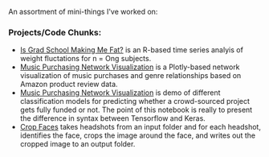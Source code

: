 An assortment of mini-things I've worked on:

### Projects/Code Chunks:  
* [Is Grad School Making Me Fat?](is_grad_school_making_me_fat.ipynb) is an R-based time series analyis of weight fluctations for n = Ong subjects.
* [Music Purchasing Network Visualization](https://sites.google.com/dons.usfca.edu/networks/genres?authuser=0) is a Plotly-based network visualization of music purchases and genre relationships based on Amazon product review data. 
* [Music Purchasing Network Visualization](donorschoose_classification.ipynb) is demo of different classification models for predicting whether a crowd-sourced project gets fully funded or not. The point of this notebook is really to present the difference in syntax between Tensorflow and Keras.  
* [Crop Faces](crop_faces.ipynb) takes headshots from an input folder and for each headshot, identifies the face, crops the image around the face, and writes out the cropped image to an output folder. 
